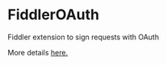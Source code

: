 FiddlerOAuth
============

Fiddler extension to sign requests with OAuth

More details <a href="https://github.com/IntuitPartnerPlatform/FiddlerOAuth/wiki">here</here>.
